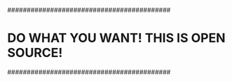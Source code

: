 ##########################################
# DO WHAT YOU WANT! THIS IS OPEN SOURCE! #
##########################################